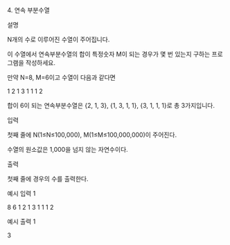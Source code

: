 4\. 연속 부분수열

설명

N개의 수로 이루어진 수열이 주어집니다.

이 수열에서 연속부분수열의 합이 특정숫자 M이 되는 경우가 몇 번 있는지 구하는 프로그램을 작성하세요.

만약 N=8, M=6이고 수열이 다음과 같다면

1 2 1 3 1 1 1 2

합이 6이 되는 연속부분수열은 {2, 1, 3}, {1, 3, 1, 1}, {3, 1, 1, 1}로 총 3가지입니다.

입력

첫째 줄에 N(1≤N≤100,000), M(1≤M≤100,000,000)이 주어진다.

수열의 원소값은 1,000을 넘지 않는 자연수이다.

출력

첫째 줄에 경우의 수를 출력한다.

예시 입력 1

8 6
1 2 1 3 1 1 1 2

예시 출력 1

3